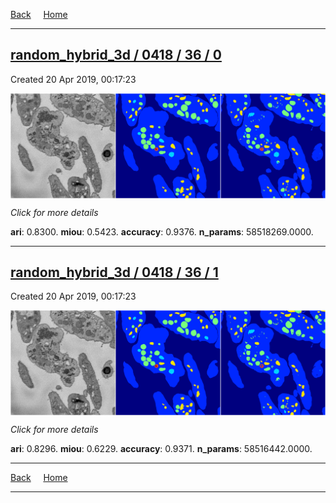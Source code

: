 
[Back](..)&nbsp;&nbsp;&nbsp;&nbsp;&nbsp;[Home](https://leapmanlab.github.io/snapshots)

---

<div class="summary"><a href="0"><h2>random_hybrid_3d / 0418 / 36 / 0</h2></a><p>Created 20 Apr 2019, 00:17:23
</p><a href="0"><img src="0/media/summary.png" align="center"></a><p>
<i>Click for more details</i>
</p></div>

**ari**: 0.8300. **miou**: 0.5423. **accuracy**: 0.9376. **n_params**: 58518269.0000. 

---

<div class="summary"><a href="1"><h2>random_hybrid_3d / 0418 / 36 / 1</h2></a><p>Created 20 Apr 2019, 00:17:23
</p><a href="1"><img src="1/media/summary.png" align="center"></a><p>
<i>Click for more details</i>
</p></div>

**ari**: 0.8296. **miou**: 0.6229. **accuracy**: 0.9371. **n_params**: 58516442.0000. 

---

[Back](..)&nbsp;&nbsp;&nbsp;&nbsp;&nbsp;[Home](https://leapmanlab.github.io/snapshots)

---